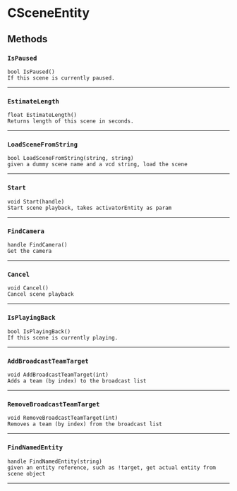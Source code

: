 # CSceneEntity

## Methods

### `IsPaused`
```
bool IsPaused()
If this scene is currently paused.
```
------

### `EstimateLength`
```
float EstimateLength()
Returns length of this scene in seconds.
```
------

### `LoadSceneFromString`
```
bool LoadSceneFromString(string, string)
given a dummy scene name and a vcd string, load the scene
```
------

### `Start`
```
void Start(handle)
Start scene playback, takes activatorEntity as param
```
------

### `FindCamera`
```
handle FindCamera()
Get the camera
```
------

### `Cancel`
```
void Cancel()
Cancel scene playback
```
------

### `IsPlayingBack`
```
bool IsPlayingBack()
If this scene is currently playing.
```
------

### `AddBroadcastTeamTarget`
```
void AddBroadcastTeamTarget(int)
Adds a team (by index) to the broadcast list
```
------

### `RemoveBroadcastTeamTarget`
```
void RemoveBroadcastTeamTarget(int)
Removes a team (by index) from the broadcast list
```
------

### `FindNamedEntity`
```
handle FindNamedEntity(string)
given an entity reference, such as !target, get actual entity from scene object
```
------
